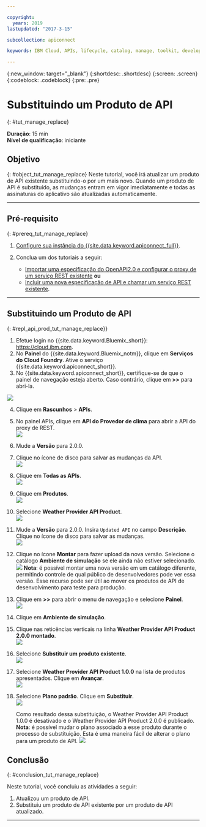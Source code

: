 ```yaml
---

copyright:
  years: 2019
lastupdated: "2017-3-15"

subcollection: apiconnect

keywords: IBM Cloud, APIs, lifecycle, catalog, manage, toolkit, develop, dev portal, tutorial

---
```



{:new_window: target="_blank"}
{:shortdesc: .shortdesc}
{:screen: .screen}
{:codeblock: .codeblock}
{:pre: .pre}

# Substituindo um Produto de API
{: #tut_manage_replace}

**Duração**: 15 min  
**Nível de qualificação**: iniciante  

## Objetivo
{: #object_tut_manage_replace}
Neste tutorial, você irá atualizar um produto de API existente substituindo-o por um mais novo. Quando um produto de API é substituído, as mudanças entram em vigor imediatamente e todas as assinaturas do aplicativo são atualizadas automaticamente.  

---
## Pré-requisito
{: #prereq_tut_manage_replace}

1. [Configure sua instância do {{site.data.keyword.apiconnect_full}}](/docs/services/apiconnect/tutorials?topic=apiconnect-tut_prereq_set_up_apic_instance).

2. Conclua um dos tutoriais a seguir:
 
    - [Importar uma especificação do OpenAPI2.0 e configurar o proxy de um serviço REST existente](/docs/services/apiconnect/tutorials?topic=apiconnect-tut_rest_landing)
**ou**  
    - [Incluir uma nova especificação de API e chamar um serviço REST existente](/docs/services/apiconnect/tutorials?topic=apiconnect-tut_rest_landing).

---

## Substituindo um Produto de API
{: #repl_api_prod_tut_manage_replace}}

1. Efetue login no {{site.data.keyword.Bluemix_short}}: https://cloud.ibm.com.
2. No **Painel** do {{site.data.keyword.Bluemix_notm}}, clique em **Serviços do Cloud Foundry**. Ative o serviço {{site.data.keyword.apiconnect_short}}. 
3. No {{site.data.keyword.apiconnect_short}}, certifique-se de que o painel de navegação esteja aberto. Caso contrário, clique em **>>** para abri-la.  

  ![](images/cloud-apic-dashboard.png)

4. Clique em **Rascunhos** > **APIs**.

5. No painel APIs, clique em **API do Provedor de clima** para abrir a API do proxy de REST.  
![](images/rep-api-list.png)

6. Mude a **Versão** para 2.0.0.  

7. Clique no ícone de disco para salvar as mudanças da API.  
![](images/rep-change-version.png)

8. Clique em **Todas as APIs**.  
![](images/rep-all-apis.png)

9. Clique em **Produtos**.  
![](images/rep-api-list-2.png)

10.	Selecione **Weather Provider API Product**.  
![](images/rep-draft-prod-list.png)

11.	Mude a **Versão** para 2.0.0. Insira `Updated API` no campo **Descrição**. Clique no ícone de disco para salvar as mudanças.  
![](images/rep-update-prod.png)

12.	Clique no ícone **Montar** para fazer upload da nova versão. Selecione o catálogo **Ambiente de simulação** se ele ainda não estiver selecionado.
![](images/rep-stage-prod-2.png)
**Nota**: é possível montar uma nova versão em um catálogo diferente, permitindo controle de qual público de desenvolvedores pode ver essa versão. Esse recurso pode ser útil ao mover os produtos de API de desenvolvimento para teste para produção.

13.	Clique em **>>** para abrir o menu de navegação e selecione **Painel**.  
![](images/rep-dashboard.png)

14.	Clique em **Ambiente de simulação**.  

15.	Clique nas reticências verticais na linha **Weather Provider API Product 2.0.0 montado**.  
![](images/rep-dash-prod-list-2.png)

16.	Selecione **Substituir um produto existente**.  
![](images/rep-replace-prod.png)

17.	Selecione **Weather Provider API Product 1.0.0** na lista de produtos apresentados. Clique em **Avançar**.  
![](images/rep-replace-dialog.png)

18.	Selecione **Plano padrão**. Clique em **Substituir**.  
![](images/rep-replace-dialog-2.png)

    Como resultado dessa substituição, o Weather Provider API Product 1.0.0 é desativado e o Weather Provider API Product 2.0.0 é publicado. **Nota**: é possível mudar o plano associado a esse produto durante o processo de substituição. Esta é uma maneira fácil de alterar o plano para um produto de API.
![](images/rep-prod-retired.png) 
 

## Conclusão
{: #conclusion_tut_manage_replace}

Neste tutorial, você concluiu as atividades a seguir:
1. Atualizou um produto de API.
2. Substituiu um produto de API existente por um produto de API atualizado.

---












